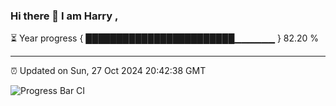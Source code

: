 ### Hi there 👋 I am Harry , 

⏳ Year progress { ████████████████████████▁▁▁▁▁▁ } 82.20 %

---

⏰ Updated on Sun, 27 Oct 2024 20:42:38 GMT

![Progress Bar CI](https://github.com/duykhang68/duykhang68/workflows/Progress%20Bar%20CI/badge.svg)

